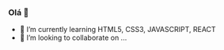 ### Olá 👋

- 🌱 I’m currently learning HTML5, CSS3, JAVASCRIPT, REACT
- 👯 I’m looking to collaborate on ...
